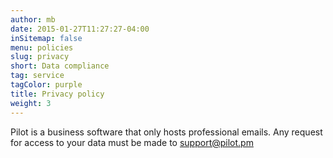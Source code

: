 ```yaml
---
author: mb
date: 2015-01-27T11:27:27-04:00
inSitemap: false
menu: policies
slug: privacy
short: Data compliance
tag: service
tagColor: purple
title: Privacy policy
weight: 3
---
```


Pilot is a business software that only hosts professional emails.
Any request for access to your data must be made to support@pilot.pm